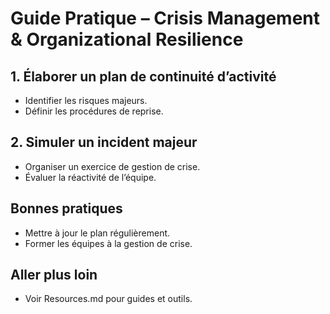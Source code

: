 # Guide Pratique – Crisis Management & Organizational Resilience

## 1. Élaborer un plan de continuité d’activité
- Identifier les risques majeurs.
- Définir les procédures de reprise.

## 2. Simuler un incident majeur
- Organiser un exercice de gestion de crise.
- Évaluer la réactivité de l’équipe.

## Bonnes pratiques
- Mettre à jour le plan régulièrement.
- Former les équipes à la gestion de crise.

## Aller plus loin
- Voir Resources.md pour guides et outils.
